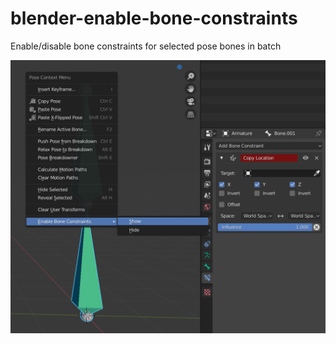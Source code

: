 # blender-enable-bone-constraints

Enable/disable bone constraints for selected pose bones in batch

![alt text](https://github.com/kuoliangkwong/blender-enable-bone-constraints/blob/master/Assets/screenshot_01.png?raw=true)
